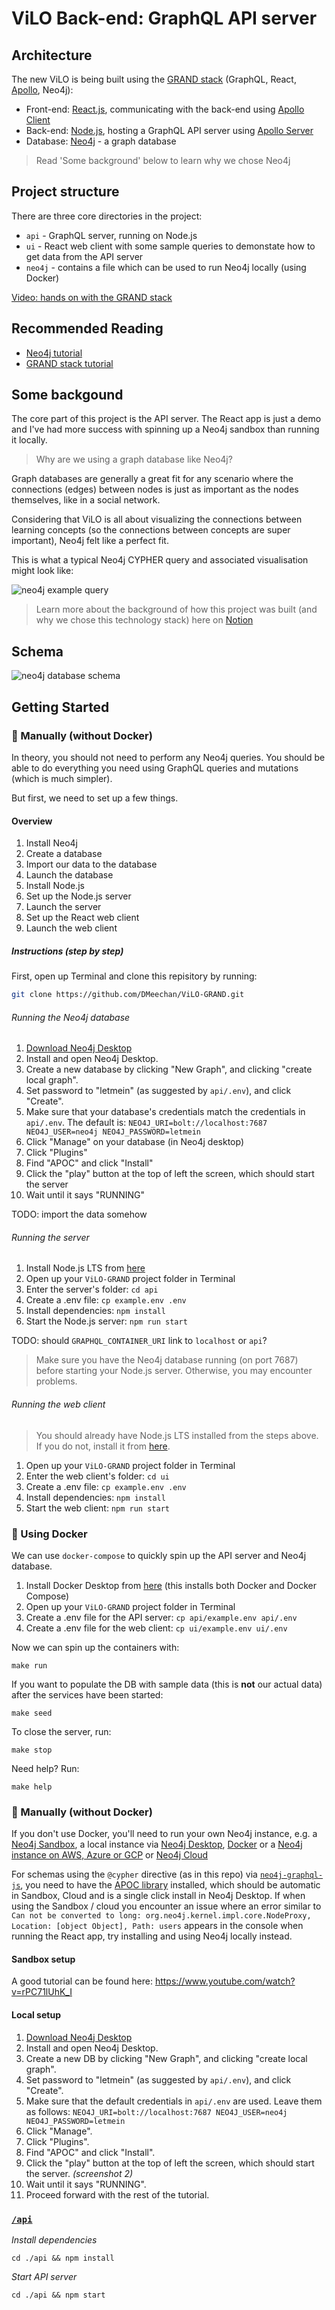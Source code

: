 # ViLO Back-end: GraphQL API server

## Architecture

The new ViLO is being built using the [GRAND stack](https://grandstack.io) (GraphQL, React, [Apollo](https://www.apollographql.com/docs/), Neo4j):

- Front-end: [React.js](https://reactjs.org/), communicating with the back-end using [Apollo Client](https://www.apollographql.com/docs/react/)
- Back-end: [Node.js](https://nodejs.org/), hosting a GraphQL API server using [Apollo Server](https://www.apollographql.com/docs/apollo-server/)
- Database: [Neo4j](https://neo4j.com/) - a graph database

> Read 'Some background' below to learn why we chose Neo4j

## Project structure

There are three core directories in the project:

- `api` - GraphQL server, running on Node.js
- `ui` - React web client with some sample queries to demonstate how to get data from the API server
- `neo4j` - contains a file which can be used to run Neo4j locally (using Docker)

[Video: hands on with the GRAND stack](http://www.youtube.com/watch?v=rPC71lUhK_I)

## Recommended Reading

- [Neo4j tutorial](https://neo4j.com/developer/example-project/)
- [GRAND stack tutorial](https://grandstack.io/docs/getting-started-grand-stack-starter.html)

## Some backgound

The core part of this project is the API server. The React app is just a demo and I've had more success with spinning up a Neo4j sandbox than running it locally.

> Why are we using a graph database like Neo4j?

Graph databases are generally a great fit for any scenario where the connections (edges) between nodes is just as important as the nodes themselves, like in a social network.

Considering that ViLO is all about visualizing the connections between learning concepts (so the connections between concepts are super important), Neo4j felt like a perfect fit.

This is what a typical Neo4j CYPHER query and associated visualisation might look like:

![neo4j example query](https://cdn-images-1.medium.com/max/640/1*wIwsGcV9zOJZ2to1UuQn7g.png)

> Learn more about the background of how this project was built (and why we chose this technology stack) here on [Notion](https://www.notion.so/dmeechan/ViLO-b845f695584b43c593db00c3b684c5b9)

## Schema

![neo4j database schema](https://i.imgur.com/8F25xQF.png)

## Getting Started

### 🤺 Manually (without Docker)

In theory, you should not need to perform any Neo4j queries. You should be able to do everything you need using GraphQL queries and mutations (which is much simpler).

But first, we need to set up a few things.

#### Overview

1. Install Neo4j
2. Create a database
3. Import our data to the database
4. Launch the database
5. Install Node.js
6. Set up the Node.js server
7. Launch the server
8. Set up the React web client
9. Launch the web client

##### Instructions (step by step)

First, open up Terminal and clone this repisitory by running:

```bash
git clone https://github.com/DMeechan/ViLO-GRAND.git
```

###### Running the Neo4j database

1. [Download Neo4j Desktop](https://neo4j.com/download/)
2. Install and open Neo4j Desktop.
3. Create a new database by clicking "New Graph", and clicking "create local graph".
4. Set password to "letmein" (as suggested by `api/.env`), and click "Create".
5. Make sure that your database's credentials match the credentials in `api/.env`. The default is: `NEO4J_URI=bolt://localhost:7687 NEO4J_USER=neo4j NEO4J_PASSWORD=letmein`
6. Click "Manage" on your database (in Neo4j desktop)
7. Click "Plugins"
8. Find "APOC" and click "Install"
9. Click the "play" button at the top of left the screen, which should start the server
10. Wait until it says "RUNNING"

TODO: import the data somehow

###### Running the server

1. Install Node.js LTS from [here](https://nodejs.org/en/download/)
2. Open up your `ViLO-GRAND` project folder in Terminal
3. Enter the server's folder: `cd api`
4. Create a .env file: `cp example.env .env`
5. Install dependencies: `npm install`
6. Start the Node.js server: `npm run start`

TODO: should `GRAPHQL_CONTAINER_URI` link to `localhost` or `api`?

> Make sure you have the Neo4j database running (on port 7687) before starting your Node.js server. Otherwise, you may encounter problems.

###### Running the web client

> You should already have Node.js LTS installed from the steps above. If you do not, install it from [here](https://nodejs.org/en/download/).

1. Open up your `ViLO-GRAND` project folder in Terminal
2. Enter the web client's folder: `cd ui`
3. Create a .env file: `cp example.env .env`
4. Install dependencies: `npm install`
5. Start the web client: `npm run start`

### 🚢 Using Docker

We can use `docker-compose` to quickly spin up the API server and Neo4j database.

1. Install Docker Desktop from [here](https://www.docker.com/products/docker-desktop) (this installs both Docker and Docker Compose)
2. Open up your `ViLO-GRAND` project folder in Terminal
3. Create a .env file for the API server: `cp api/example.env api/.env`
4. Create a .env file for the web client: `cp ui/example.env ui/.env`

Now we can spin up the containers with:

```
make run
```

If you want to populate the DB with sample data (this is **not** our actual data) after the services have been started:

```
make seed
```

To close the server, run:

```
make stop
```

Need help? Run:

```
make help
```

### 🤺 Manually (without Docker)

If you don't use Docker, you'll need to run your own Neo4j instance, e.g. a [Neo4j Sandbox](http://neo4j.com/sandbox), a local instance via [Neo4j Desktop](https://neo4j.com/download), [Docker](http://hub.docker.com/_/neo4j) or a [Neo4j instance on AWS, Azure or GCP](http://neo4j.com/developer/guide-cloud-deployment) or [Neo4j Cloud](http://neo4j.com/cloud)

For schemas using the `@cypher` directive (as in this repo) via [`neo4j-graphql-js`](https://github.com/neo4j-graphql/neo4j-graphql-js), you need to have the [APOC library](https://github.com/neo4j-contrib/neo4j-apoc-procedures) installed, which should be automatic in Sandbox, Cloud and is a single click install in Neo4j Desktop. If when using the Sandbox / cloud you encounter an issue where an error similar to `Can not be converted to long: org.neo4j.kernel.impl.core.NodeProxy, Location: [object Object], Path: users` appears in the console when running the React app, try installing and using Neo4j locally instead.

#### Sandbox setup

A good tutorial can be found here: https://www.youtube.com/watch?v=rPC71lUhK_I

#### Local setup

1. [Download Neo4j Desktop](https://neo4j.com/download/)
2. Install and open Neo4j Desktop.
3. Create a new DB by clicking "New Graph", and clicking "create local graph".
4. Set password to "letmein" (as suggested by `api/.env`), and click "Create".
5. Make sure that the default credentials in `api/.env` are used. Leave them as follows: `NEO4J_URI=bolt://localhost:7687 NEO4J_USER=neo4j NEO4J_PASSWORD=letmein`
6. Click "Manage".
7. Click "Plugins".
8. Find "APOC" and click "Install".
9. Click the "play" button at the top of left the screen, which should start the server. _(screenshot 2)_
10. Wait until it says "RUNNING".
11. Proceed forward with the rest of the tutorial.

### [`/api`](./api)

_Install dependencies_

```
cd ./api && npm install
```

_Start API server_

```
cd ./api && npm start
```
